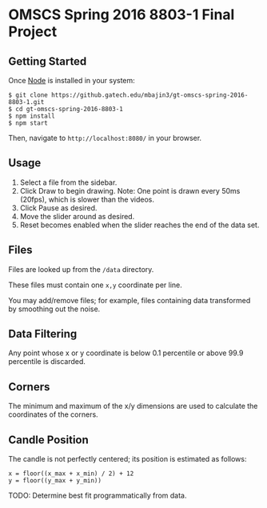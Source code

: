 
# OMSCS Spring 2016 8803-1 Final Project

## Getting Started

Once [Node](https://nodejs.org/en/download/) is installed in your system:

```
$ git clone https://github.gatech.edu/mbajin3/gt-omscs-spring-2016-8803-1.git
$ cd gt-omscs-spring-2016-8803-1
$ npm install
$ npm start
```

Then, navigate to `http://localhost:8080/` in your browser.

## Usage

1. Select a file from the sidebar.
2. Click Draw to begin drawing. Note: One point is drawn every 50ms (20fps), which is slower than the videos.
3. Click Pause as desired.
4. Move the slider around as desired.
5. Reset becomes enabled when the slider reaches the end of the data set.

## Files

Files are looked up from the `/data` directory.

These files must contain one `x,y` coordinate per line.

You may add/remove files; for example, files containing data transformed by smoothing out the noise.

## Data Filtering

Any point whose x or y coordinate is below 0.1 percentile or above 99.9 percentile is discarded.

## Corners

The minimum and maximum of the x/y dimensions are used to calculate the coordinates of the corners.

## Candle Position

The candle is not perfectly centered; its position is estimated as follows:

```
x = floor((x_max + x_min) / 2) + 12
y = floor((y_max + y_min))
```

TODO: Determine best fit programmatically from data.

